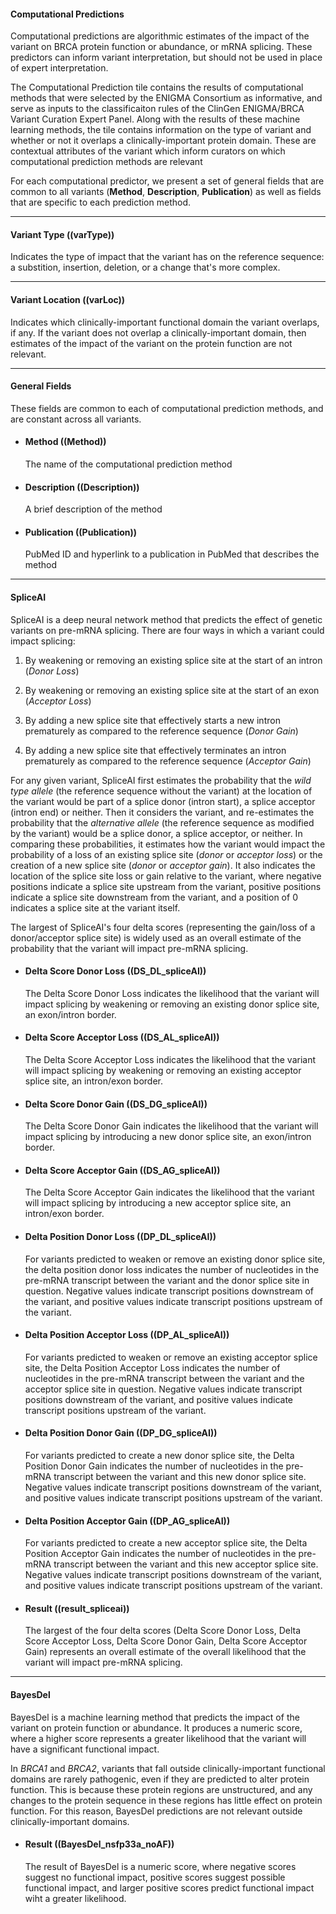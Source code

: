 #### Computational Predictions

Computational predictions are algorithmic estimates of the impact of the variant on BRCA protein function or abundance, or mRNA splicing. These predictors can inform variant interpretation, but should not be used in place of expert interpretation.

The Computational Prediction tile contains the results of computational methods that were selected by the ENIGMA Consortium as informative, and serve as inputs to the classificaiton rules of the ClinGen ENIGMA/BRCA Variant Curation Expert Panel.  Along with the results of these machine learning methods, the tile contains information on the type of variant and whether or not it overlaps a clinically-important protein domain.  These are contextual attributes of the variant which inform curators on which computational prediction methods are relevant

For each computational predictor, we present a set of general fields that are common to all variants (**Method**, **Description**, **Publication**) as well as fields that are specific to each prediction method.

----
#### Variant Type ((varType))

Indicates the type of impact that the variant has on the reference sequence: a substition, insertion, deletion, or a change that's more complex.

----
#### Variant Location ((varLoc))

Indicates which clinically-important functional domain the variant overlaps, if any.  If the variant does not overlap a clinically-important domain, then estimates of the impact of the variant on the protein function are not relevant.


----
#### General Fields

These fields are common to each of computational prediction methods, and are constant across all variants.

* #### Method ((Method))
    The name of the computational prediction method
* #### Description ((Description))
    A brief description of the method
* #### Publication ((Publication))
    PubMed ID and hyperlink to a publication in PubMed that describes the method

----
#### SpliceAI

SpliceAI is a deep neural network method that predicts the effect of genetic variants on pre-mRNA splicing.  There are four ways in which a variant could impact splicing:

1. By weakening or removing an existing splice site at the start of an intron (*Donor Loss*)

2. By weakening or removing an existing splice site at the start of an exon (*Acceptor Loss*)

3. By adding a new splice site that effectively starts a new intron prematurely as compared to the reference sequence  (*Donor Gain*)

4. By adding a new splice site that effectively terminates an intron prematurely as compared to the reference sequence (*Acceptor Gain*)

For any given variant, SpliceAI first estimates the probability that the *wild type allele* (the reference sequence without the variant) at the location of the variant would be part of a splice donor (intron start), a splice acceptor (intron end) or neither.  Then it considers the variant, and re-estimates the probability that the *alternative allele* (the reference sequence as modified by the variant) would be a splice donor, a splice acceptor, or neither.  In comparing these probabilities, it estimates how the variant would impact the probability of a loss of an existing splice site (*donor* or *acceptor loss*) or the creation of a new splice site (*donor* or *acceptor gain*).  It also indicates the location of the splice site loss or gain relative to the variant, where negative positions indicate a splice site upstream from the variant, positive positions indicate a splice site downstream from the variant, and a position of 0 indicates a splice site at the variant itself.

The largest of SpliceAI's four delta scores (representing the gain/loss of a donor/acceptor splice site) is widely used as an overall estimate of the probability that the variant will impact pre-mRNA splicing.

* #### Delta Score Donor Loss ((DS_DL_spliceAI))
    The Delta Score Donor Loss indicates the likelihood that the variant will impact splicing by weakening or removing an existing donor splice site, an exon/intron border.

* #### Delta Score Acceptor Loss ((DS_AL_spliceAI))
    The Delta Score Acceptor Loss indicates the likelihood that the variant will impact splicing by weakening or removing an existing acceptor splice site, an intron/exon border.

* #### Delta Score Donor Gain ((DS_DG_spliceAI))
    The Delta Score Donor Gain indicates the likelihood that the variant will impact splicing by introducing a new donor splice site, an exon/intron border.

* #### Delta Score Acceptor Gain ((DS_AG_spliceAI))
    The Delta Score Acceptor Gain indicates the likelihood that the variant will impact splicing by introducing a new acceptor splice site, an intron/exon border.

* #### Delta Position Donor Loss ((DP_DL_spliceAI))
    For variants predicted to weaken or remove an existing donor splice site, the delta position donor loss indicates the number of nucleotides in the pre-mRNA transcript between the variant and the donor splice site in question.  Negative values indicate transcript positions downstream of the variant, and positive values indicate transcript positions upstream of the variant.

* #### Delta Position Acceptor Loss ((DP_AL_spliceAI))
    For variants predicted to weaken or remove an existing acceptor splice site, the Delta Position Acceptor Loss indicates the number of nucleotides in the pre-mRNA transcript between the variant and the acceptor splice site in question.  Negative values indicate transcript positions downstream of the variant, and positive values indicate transcript positions upstream of the variant.


* #### Delta Position Donor Gain ((DP_DG_spliceAI))
    For variants predicted to create a new donor splice site, the Delta Position Donor Gain indicates the number of nucleotides in the pre-mRNA transcript between the variant and this new donor splice site.  Negative values indicate transcript positions downstream of the variant, and positive values indicate transcript positions upstream of the variant.


* #### Delta Position Acceptor Gain ((DP_AG_spliceAI))
    For variants predicted to create a new acceptor splice site, the Delta Position Acceptor Gain indicates the number of nucleotides in the pre-mRNA transcript between the variant and this new acceptor splice site.  Negative values indicate transcript positions downstream of the variant, and positive values indicate transcript positions upstream of the variant.

* #### Result ((result_spliceai))
    The largest of the four delta scores (Delta Score Donor Loss, Delta Score Acceptor Loss, Delta Score Donor Gain, Delta Score Acceptor Gain) represents an overall estimate of the overall likelihood that the variant will impact pre-mRNA splicing.


----
#### BayesDel

BayesDel is a machine learning method that predicts the impact of the variant on protein function or abundance.  It produces a numeric score, where a higher score represents a greater likelihood that the variant will have a significant functional impact.

In *BRCA1* and *BRCA2*, variants that fall outside clinically-important functional domains are rarely pathogenic, even if they are predicted to alter protein function.  This is because these protein regions are unstructured, and any changes to the protein sequence in these regions has little effect on protein function.  For this reason, BayesDel predictions are not relevant outside clinically-important domains.

* #### Result ((BayesDel_nsfp33a_noAF))
    The result of BayesDel is a numeric score, where negative scores suggest no functional impact, positive scores suggest possible functional impact, and larger positive scores predict functional impact wiht a greater likelihood.
